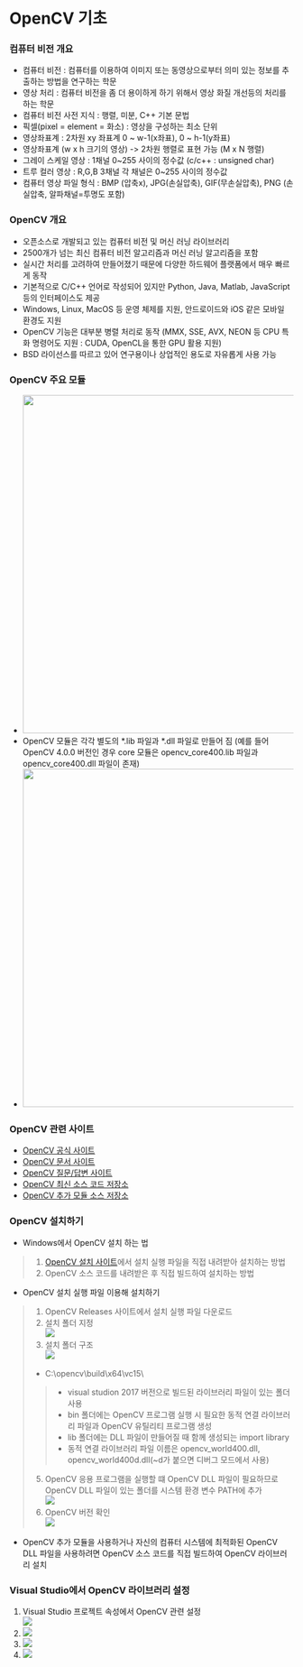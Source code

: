 # OpenCV 기초

### 컴퓨터 비전 개요
* 컴퓨터 비전 : 컴퓨터를 이용하여 이미지 또는 동영상으로부터 의미 있는 정보를 추출하는 방법을 연구하는 학문
* 영상 처리 : 컴퓨터 비전을 좀 더 용이하게 하기 위해서  영상 화질 개선등의 처리를 하는 학문 
* 컴퓨터 비전 사전 지식 : 행렬, 미분, C++ 기본 문법
* 픽셀(pixel = element = 화소) : 영상을 구성하는 최소 단위
* 영상좌표계 : 2차원 xy 좌표계 0 ~ w-1(x좌표), 0 ~ h-1(y좌표)
* 영상좌표계 (w x h 크기의 영상) -> 2차원 행렬로 표현 가능 (M x N 행렬)
* 그레이 스케일 영상 : 1채널 0~255 사이의 정수값 (c/c++ : unsigned char)
* 트루 컬러 영상 : R,G,B 3채널 각 채널은 0~255 사이의 정수값
* 컴퓨터 영상 파일 형식 : BMP (압축x), JPG(손실압축), GIF(무손실압축), PNG (손실압축, 알파채널=투명도 포함)

### OpenCV 개요
* 오픈소스로 개발되고 있는 컴퓨터 비전 및 머신 러닝 라이브러리 
* 2500개가 넘는 최신 컴퓨터 비전 알고리즘과 머신 러닝 알고리즘을 포함
* 실시간 처리를 고려하여 만들어졌기 때문에 다양한 하드웨어 플랫폼에서 매우 빠르게 동작 
* 기본적으로 C/C++ 언어로 작성되어 있지만 Python, Java, Matlab, JavaScript 등의 인터페이스도 제공 
* Windows, Linux, MacOS 등 운영 체제를 지원, 안드로이드와 iOS 같은 모바일 환경도 지원 
* OpenCV 기능은 대부분 병렬 처리로 동작 (MMX, SSE, AVX, NEON 등 CPU 특화 명령어도 지원 : CUDA, OpenCL을 통한 GPU 활용 지원)
* BSD 라이선스를 따르고 있어 연구용이나 상업적인 용도로 자유롭게 사용 가능 

### OpenCV 주요 모듈
* <img src="./img/OCV001.png" width="600"/>
* OpenCV 모듈은 각각 별도의 *.lib 파일과  *.dll 파일로 만들어 짐 (예를 들어 OpenCV 4.0.0 버전인 경우 core 모듈은 opencv_core400.lib 파일과 opencv_core400.dll 파일이 존재)
* <img src="./img/OCV002.PNG" width="600"/>

### OpenCV 관련 사이트
* [OpenCV 공식 사이트](https://opencv.org/)
* [OpenCV 문서 사이트](https://docs.opencv.org/4.0.0/)
* [OpenCV 질문/답변 사이트](https://answers.opencv.org/)
* [OpenCV 최신 소스 코드 저장소](https://github.com/opencv/opencv/)
* [OpenCV 추가 모듈 소스 저장소](https://github.com/opencv/opencv_contrib/)

### OpenCV 설치하기
* Windows에서 OpenCV 설치 하는 법 
> 1) [OpenCV 설치 사이트](https://opencv.org/releases.html)에서 설치 실행 파일을 직접 내려받아 설치하는 방법
> 2) OpenCV 소스 코드를 내려받은 후 직접 빌드하여 설치하는 방법 
* OpenCV 설치 실행 파일 이용해 설치하기 
> 1) OpenCV Releases 사이트에서 설치 실행 파일 다운로드
> 2) 설치 폴더 지정<br/><img src="./img/OCV003.PNG" />
> 3) 설치 폴더 구조<br/><img src="./img/OCV004.PNG" />
> * C:\opencv\build\x64\vc15\ 
> > * visual studion 2017 버전으로 빌드된 라이브러리 파일이 있는 폴더 사용
> > * bin 폴더에는 OpenCV 프로그램 실행 시 필요한 동적 연결 라이브러리 파일과 OpenCV 유틸리티 프로그램 생성 
> > * lib 폴더에는 DLL 파일이 만들어질 때 함께 생성되는 import library 
> > * 동적 연결 라이브러리 파일 이름은 opencv_world400.dll, opencv_world400d.dll(~d가 붙으면 디버그 모드에서 사용)
> 5) OpenCV 응용 프로그램을 실행할 떄 OpenCV DLL 파일이 필요하므로 OpenCV DLL 파일이 있는 폴더를 시스템 환경 변수 PATH에 추가 <br/> <img src="./img/OCV005.PNG" />
> 6) OpenCV 버전 확인 <br/> <img src="./img/OCV006.PNG" />
* OpenCV 추가 모듈을 사용하거나 자신의 컴퓨터 시스템에 최적화된 OpenCV DLL 파일을 사용하려면 OpenCV 소스 코드를 직접 빌드하여 OpenCV 라이브러리 설치 

### Visual Studio에서 OpenCV 라이브러리 설정
1) Visual Studio 프로젝트 속성에서 OpenCV 관련 설정 <br/> <img src="./img/OCV007.PNG" />
2) <img src="./img/OCV008.PNG" />
3) <img src="./img/OCV009.PNG" />
4) <img src="./img/OCV010.PNG" />

